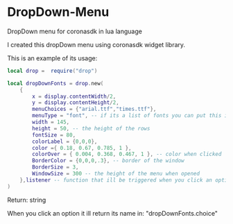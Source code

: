 # DropDown-Menu
DropDown menu for coronasdk in lua language

I created this dropDown menu using coronasdk widget library.

This is an example of its usage:
```lua
local drop =  require("drop")

local dropDownFonts = drop.new(
	{
		x = display.contentWidth/2,
		y = display.contentHeight/2,
		menuChoices = {"arial.ttf","times.ttf"},
		menuType = "font", -- if its a list of fonts you can put this in menuType and it ill change the font for each option
		width = 145,
		height = 50, -- the height of the rows
		fontSize = 80,
		colorLabel = {0,0,0},
		color ={ 0.18, 0.67, 0.785, 1 },
		colorOver = { 0.004, 0.368, 0.467, 1 }, -- color when clicked
		BorderColor = {0,0,0,.3}, -- border of the window
		BorderSize = 3,
		WindowSize = 300 -- the height of the menu when opened
	},listener -- function that ill be triggered when you click an option
)
```
Return: string

When you click an option it ill return its name in: "dropDownFonts.choice"



